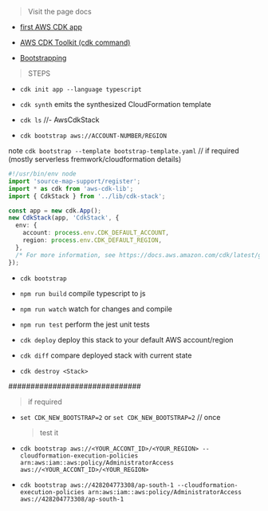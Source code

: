 > Visit the page docs

- [first AWS CDK app](https://docs.aws.amazon.com/cdk/v2/guide/hello_world.html)

- [AWS CDK Toolkit (cdk command)](https://docs.aws.amazon.com/cdk/v2/guide/cli.html)

- [Bootstrapping](https://docs.aws.amazon.com/cdk/v2/guide/bootstrapping.html)

> STEPS

- `cdk init app --language typescript`

- `cdk synth` emits the synthesized CloudFormation template

- `cdk ls` //- AwsCdkStack

- `cdk bootstrap aws://ACCOUNT-NUMBER/REGION`


note `cdk bootstrap --template bootstrap-template.yaml` // if required (mostly serverless fremwork/cloudformation details)

```ts
#!/usr/bin/env node
import 'source-map-support/register';
import * as cdk from 'aws-cdk-lib';
import { CdkStack } from '../lib/cdk-stack';

const app = new cdk.App();
new CdkStack(app, 'CdkStack', {
  env: {
    account: process.env.CDK_DEFAULT_ACCOUNT,
    region: process.env.CDK_DEFAULT_REGION,
  },
  /* For more information, see https://docs.aws.amazon.com/cdk/latest/guide/environments.html */
});
```

- `cdk bootstrap `

- `npm run build` compile typescript to js
- `npm run watch` watch for changes and compile
- `npm run test` perform the jest unit tests

- `cdk deploy` deploy this stack to your default AWS account/region

- `cdk diff` compare deployed stack with current state

- `cdk destroy <Stack>`

##############################

> if required

- `set CDK_NEW_BOOTSTRAP=2` or `set CDK_NEW_BOOTSTRAP=2` // once

  > test it

- `cdk bootstrap aws://<YOUR_ACCONT_ID>/<YOUR_REGION> --cloudformation-execution-policies arn:aws:iam::aws:policy/AdministratorAccess aws://<YOUR_ACCONT_ID>/<YOUR_REGION>`

- `cdk bootstrap aws://428204773308/ap-south-1 --cloudformation-execution-policies arn:aws:iam::aws:policy/AdministratorAccess aws://428204773308/ap-south-1`
